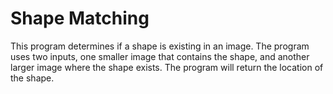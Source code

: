 # Shape Matching
This program determines if a shape is existing in an image. The program uses two inputs, one smaller image that contains the shape, and another larger image where the shape exists. The program will return the location of the shape.
